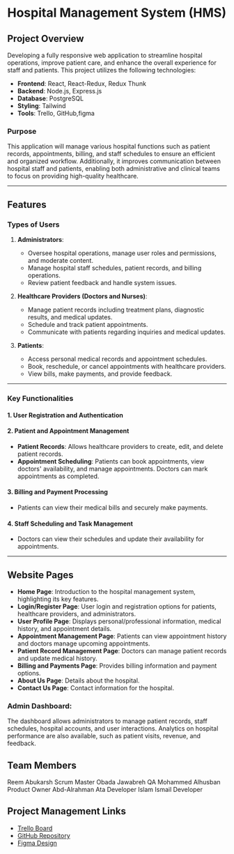  
# Hospital Management System (HMS)

## Project Overview
Developing a fully responsive web application to streamline hospital operations, improve patient care, and enhance the overall experience for staff and patients. This project utilizes the following technologies:

- **Frontend**: React, React-Redux, Redux Thunk
- **Backend**: Node.js, Express.js
- **Database**: PostgreSQL
- **Styling**: Tailwind
- **Tools**: Trello, GitHub,figma 

### Purpose
This application will manage various hospital functions such as patient records, appointments, billing, and staff schedules to ensure an efficient and organized workflow. Additionally, it improves communication between hospital staff and patients, enabling both administrative and clinical teams to focus on providing high-quality healthcare.

---

## Features

### Types of Users
1. **Administrators**:
   - Oversee hospital operations, manage user roles and permissions, and moderate content.
   - Manage hospital staff schedules, patient records, and billing operations.
   - Review patient feedback and handle system issues.

2. **Healthcare Providers (Doctors and Nurses)**:
   - Manage patient records including treatment plans, diagnostic results, and medical updates.
   - Schedule and track patient appointments.
   - Communicate with patients regarding inquiries and medical updates.

3. **Patients**:
   - Access personal medical records and appointment schedules.
   - Book, reschedule, or cancel appointments with healthcare providers.
   - View bills, make payments, and provide feedback.

---

### Key Functionalities

#### 1. **User Registration and Authentication**

#### 2. **Patient and Appointment Management**
- **Patient Records**: Allows healthcare providers to create, edit, and delete patient records.
- **Appointment Scheduling**: Patients can book appointments, view doctors' availability, and manage appointments. Doctors can mark appointments as completed.

#### 3. **Billing and Payment Processing**
- Patients can view their medical bills and securely make payments.
 

#### 4. **Staff Scheduling and Task Management**
- Doctors can view their schedules and update their availability for appointments.

---

## Website Pages

- **Home Page**: Introduction to the hospital management system, highlighting its key features.
- **Login/Register Page**: User login and registration options for patients, healthcare providers, and administrators.
- **User Profile Page**: Displays personal/professional information, medical history, and appointment details.
- **Appointment Management Page**: Patients can view appointment history and doctors manage upcoming appointments.
- **Patient Record Management Page**: Doctors can manage patient records and update medical history.
- **Billing and Payments Page**: Provides billing information and payment options.
- **About Us Page**: Details about the hospital.
- **Contact Us Page**: Contact information for the hospital.

### Admin Dashboard:
The dashboard allows administrators to manage patient records, staff schedules, hospital accounts, and user interactions. Analytics on hospital performance are also available, such as patient visits, revenue, and feedback.

 

## Team Members 
 
  Reem Abukarsh Scrum Master
  Obada Jawabreh  QA
  Mohammed Alhusban Product Owner
  Abd-Alrahman Ata Developer
  Islam Ismail Developer


## Project Management Links

- [Trello Board](https://trello.com/invite/b/66ea96601ab574733ab1dad3/ATTIc3aeee19af0196d306944aea49e5cf3eFDA972ED/hospital-system)
- [GitHub Repository](https://github.com/Hospital-Management-System-G3)
- [Figma Design](https://www.figma.com/design/tiWKdN3cY9qpLHouDx2Yaf/Untitled?node-id=0-1&t=9CCWtg1Z2bxPCr7i-1)

   


 
 
